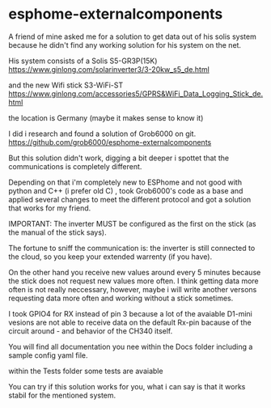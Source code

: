 # esphome-externalcomponents
A friend of mine asked me for a solution to get data out of his solis system
because he didn't find any working solution for his system on the net.

His system consists of a Solis S5-GR3P(15K)
https://www.ginlong.com/solarinverter3/3-20kw_s5_de.html

and the new Wifi stick S3-WiFi-ST
https://www.ginlong.com/accessories5/GPRS&WiFi_Data_Logging_Stick_de.html

the location is Germany (maybe it makes sense to know it)

I did i research and found a solution of Grob6000 on git.
https://github.com/grob6000/esphome-externalcomponents

But this solution didn't work, digging a bit deeper i spottet that the
communications is completely different.

Depending on that i'm completely new to ESPhome and not good with python and C++
(i prefer old C) , took Grob6000's code as a base and applied several changes
to meet the different protocol and got a solution that works for my friend.

IMPORTANT: The inverter MUST be configured as the first on the stick (as the manual
of the stick says).

The fortune to sniff the communication is: the inverter is still connected to
the cloud, so you keep  your extended warrenty (if you have).

On the other hand you receive new values around every 5 minutes because the stick
does not request new values more often.
I think getting data more often is not really neccessary, however, maybe i will
write another versons requesting data more often and working without a stick sometimes.

I took GPIO4 for RX instead of pin 3 because a lot of the avaiable D1-mini vesions are
not able to receive data on the default Rx-pin bacause of the circuit around - and 
behavior of the CH340 itself.

You will find all documentation you nee within the Docs folder including
a sample config yaml file.

within the Tests folder some tests are avaiable

You can try if this solution works for you,
what i can say is that it works stabil for the mentioned system.
